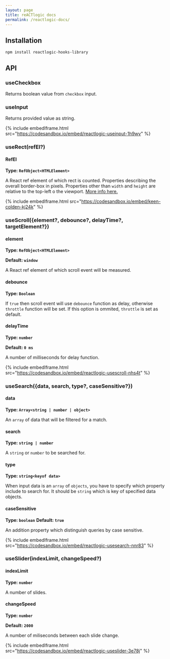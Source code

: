 ```yaml
---
layout: page
title: reACTlogic docs
permalink: /reactlogic-docs/
---
```

## Installation

```
npm install reactlogic-hooks-library
```

## API

### useCheckbox

Returns boolean value from `checkbox` input.

### useInput

Returns provided value as string.

{% include embedIframe.html src="https://codesandbox.io/embed/reactlogic-useinput-1h9wv" %}

### **useRect(refEl?)**

#### RefEl

**Type: `RefObject<HTMLElement>`**

A React ref element of which rect is counted. Properties describing the overall border-box in pixels. Properties other than `width` and `height` are relative to the top-left o the viewport. [More info here.](https://developer.mozilla.org/en-US/docs/Web/API/Element/getBoundingClientRect)

{% include embedIframe.html src="https://codesandbox.io/embed/keen-colden-kj24k" %}

### useScroll({element?, debounce?, delayTime?, targetElement?})

#### element

**Type: `RefObject<HTMLElement>`**

**Default: `window`**

A React ref element of which scroll event will be measured.

#### debounce

**Type: `Boolean`**

If `true` then scroll event will use `debounce` function as delay, otherwise `throttle` function will be set. If this option is ommited, `throttle` is set as default.

#### delayTime

**Type: `number`**

**Default: `0 ms`**

A number of milliseconds for delay function.

{% include embedIframe.html src="https://codesandbox.io/embed/reactlogic-usescroll-nhs4t" %}

### useSearch({data, search, type?, caseSensitive?})

#### data

**Type: `Array<string | number | object>`**

An `array` of data that will be filtered for a match.

#### search

**Type: `string | number`**

A `string` or `number` to be searched for.

#### type

**Type: `string<keyof data>`**

When input data is an `array` of `objects`, you have to specify which property include to search for. It should be `string` which is key of specified data objects.

#### caseSensitive

**Type: `boolean`**
**Default: `true`**

An addition property which distinguish queries by case sensitive.

{% include embedIframe.html src="https://codesandbox.io/embed/reactlogic-usesearch-nnr83" %}

### useSlider(indexLimit, changeSpeed?)

#### indexLimit

**Type: `number`**

A number of slides.

#### changeSpeed

**Type: `number`**

**Default: `2000`**

A number of miliseconds between each slide change.

{% include embedIframe.html src="https://codesandbox.io/embed/reactlogic-useslider-3e78j" %}

